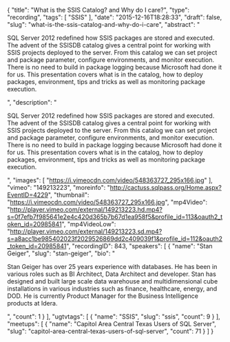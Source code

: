 {
  "title": "What is the SSIS Catalog? and Why do I care?",
  "type": "recording",
  "tags": [
    "SSIS"
  ],
  "date": "2015-12-16T18:28:33",
  "draft": false,
  "slug": "what-is-the-ssis-catalog-and-why-do-i-care",
  "abstract": "<p>SQL Server 2012 redefined how SSIS packages are stored and executed. The advent of the SSISDB catalog gives a central point for working with SSIS projects deployed to the server. From this catalog we can set project and package parameter, configure environments, and monitor execution. There is no need to build in package logging because Microsoft had done it for us. This presentation covers what is in the catalog, how to deploy packages, environment, tips and tricks as well as monitoring package execution.</p>",
  "description": "<p>SQL Server 2012 redefined how SSIS packages are stored and executed. The advent of the SSISDB catalog gives a central point for working with SSIS projects deployed to the server. From this catalog we can set project and package parameter, configure environments, and monitor execution. There is no need to build in package logging because Microsoft had done it for us. This presentation covers what is in the catalog, how to deploy packages, environment, tips and tricks as well as monitoring package execution.</p>",
  "images": [
    "https://i.vimeocdn.com/video/548363727_295x166.jpg"
  ],
  "vimeo": "149213223",
  "moreinfo": "http://cactuss.sqlpass.org/Home.aspx?EventID=4229",
  "thumbnail": "https://i.vimeocdn.com/video/548363727_295x166.jpg",
  "mp4Video": "http://player.vimeo.com/external/149213223.hd.mp4?s=0f7efb7f985641e2e4c420d365b7b67d1ea958f5&profile_id=113&oauth2_token_id=20985841",
  "mp4VideoLow": "http://player.vimeo.com/external/149213223.sd.mp4?s=a8acc1be985402023f2029526869dd2c409039f1&profile_id=112&oauth2_token_id=20985841",
  "recordingID": 843,
  "speakers": [
    {
      "name": "Stan Geiger",
      "slug": "stan-geiger",
      "bio": "<p>Stan Geiger has over 25 years experience with databases. He has been in various roles such as BI Architect, Data Architect and developer. Stan has designed and built large scale data warehouse and multidimensional cube installations in various industries such as finance, healthcare, energy, and DOD. He is currently Product Manager for the Business Intelligence products at Idera.</p>",
      "count": 1
    }
  ],
  "ugtvtags": [
    {
      "name": "SSIS",
      "slug": "ssis",
      "count": 9
    }
  ],
  "meetups": [
    {
      "name": "Capitol Area Central Texas Users of SQL Server",
      "slug": "capitol-area-central-texas-users-of-sql-server",
      "count": 71
    }
  ]
}